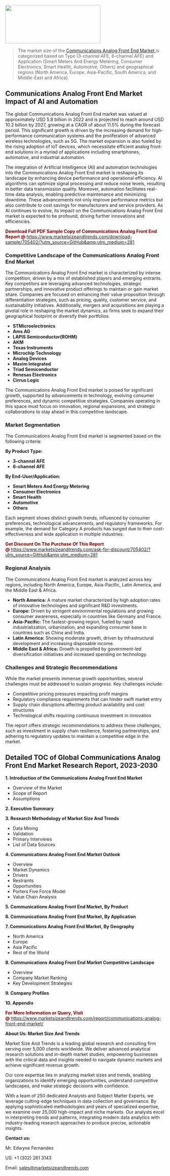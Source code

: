 <img src="https://100x100musica.es/wp-content/uploads/2024/12/Verified-Market-Reports-4-300x120.jpg" alt="" width="300" height="120" class="alignnone size-medium wp-image-100382" /><blockquote><p>The market size of the <a href="https://www.marketsizeandtrends.com/download-sample/705402/?utm_source=GitHub&amp;utm_medium=281" target="_blank">Communications Analog Front End Market </a>is categorized based on Type (3-channel AFE, 6-channel AFE) and Application (Smart Meters And Energy Metering, Consumer Electronics, Smart Health, Automotive, Others) and geographical regions (North America, Europe, Asia-Pacific, South America, and Middle-East and Africa).</p></blockquote><p><h2>Communications Analog Front End Market Impact of AI and Automation</h2><p>The global Communications Analog Front End market was valued at approximately USD 5.8 billion in 2022 and is projected to reach around USD 10.2 billion by 2027, growing at a CAGR of about 11.5% during the forecast period. This significant growth is driven by the increasing demand for high-performance communication systems and the proliferation of advanced wireless technologies, such as 5G. The market expansion is also fueled by the rising adoption of IoT devices, which necessitate efficient analog front-end solutions in a myriad of applications including smartphones, automotive, and industrial automation.</p><p>The integration of Artificial Intelligence (AI) and automation technologies into the Communications Analog Front End market is reshaping its landscape by enhancing device performance and operational efficiency. AI algorithms can optimize signal processing and reduce noise levels, resulting in better data transmission quality. Moreover, automation facilitates real-time data analysis, enabling predictive maintenance and minimizing downtime. These advancements not only improve performance metrics but also contribute to cost savings for manufacturers and service providers. As AI continues to evolve, its impact on the Communications Analog Front End market is expected to be profound, driving further innovations and efficiencies.</p></p><p><strong><span style="color: #800000;">Download Full PDF Sample Copy of Communications Analog Front End Report @</span>&nbsp;</strong><a href="https://www.marketsizeandtrends.com/download-sample/705402/?utm_source=GitHub&amp;utm_medium=281">https://www.marketsizeandtrends.com/download-sample/705402/?utm_source=GitHub&amp;utm_medium=281</a></p><h3>Competitive Landscape of the Communications Analog Front End Market</h3><p>The Communications Analog Front End market is characterized by intense competition, driven by a mix of established players and emerging entrants. Key competitors are leveraging advanced technologies, strategic partnerships, and innovative product offerings to maintain or gain market share. Companies are focused on enhancing their value proposition through differentiation strategies, such as pricing, quality, customer service, and sustainability initiatives. Additionally, mergers and acquisitions are playing a pivotal role in reshaping the market dynamics, as firms seek to expand their geographical footprint or diversify their portfolios.</p><p><strong><p><ul><li>STMicroelectronics </li><li> Ams AG </li><li> LAPIS Semiconductor(ROHM) </li><li> AKM </li><li> Texas Instruments </li><li> Microchip Technology </li><li> Analog Devices </li><li> Maxim Integrated </li><li> Triad Semiconductor </li><li> Renesas Electronics </li><li> Cirrus Logic</p></li></ul></p></strong></p><p>The Communications Analog Front End market is poised for significant growth, supported by advancements in technology, evolving consumer preferences, and dynamic competitive strategies. Companies operating in this space must focus on innovation, regional expansions, and strategic collaborations to stay ahead in this competitive landscape.</p><h3>Market Segmentation</h3><p>The Communications Analog Front End market is segmented based on the following criteria:</p><p><strong>By Product Type:</strong></p><p><strong><p><ul><li>3-channel AFE </li><li> 6-channel AFE</p></li></ul></p></strong></p><p><strong>By End-User/Application:</strong></p><p><strong><p><ul><li>Smart Meters And Energy Metering </li><li> Consumer Electronics </li><li> Smart Health </li><li> Automotive </li><li> Others</p></li></ul></p></strong></p><p>Each segment shows distinct growth trends, influenced by consumer preferences, technological advancements, and regulatory frameworks. For example, the demand for Category A products has surged due to their cost-effectiveness and wide application in multiple industries.</p><p><strong><span style="color: #800000;">Get Discount On The Purchase Of This Report @&nbsp;</span></strong><a href="https://www.marketsizeandtrends.com/ask-for-discount/705402/?utm_source=GitHub&amp;utm_medium=281">https://www.marketsizeandtrends.com/ask-for-discount/705402/?utm_source=GitHub&amp;utm_medium=281</a></p><h3>Regional Analysis</h3><p>The Communications Analog Front End market is analyzed across key regions, including North America, Europe, Asia-Pacific, Latin America, and the Middle East &amp; Africa.</p><ul><li><strong>North America:</strong> A mature market characterized by high adoption rates of innovative technologies and significant R&amp;D investments.</li><li><strong>Europe:</strong> Driven by stringent environmental regulations and growing consumer awareness, especially in countries like Germany and France.</li><li><strong>Asia-Pacific:</strong> The fastest-growing region, fueled by rapid industrialization, urbanization, and expanding consumer base in countries such as China and India.</li><li><strong>Latin America:</strong> Showing moderate growth, driven by infrastructural development and increasing disposable income.</li><li><strong>Middle East &amp; Africa:</strong> Growth is propelled by government-led diversification initiatives and increased spending on technology.</li></ul><h3>Challenges and Strategic Recommendations</h3><p>While the market presents immense growth opportunities, several challenges must be addressed to sustain progress. Key challenges include:</p><ul><li>Competitive pricing pressures impacting profit margins</li><li>Regulatory compliance requirements that can hinder swift market entry</li><li>Supply chain disruptions affecting product availability and cost structures</li><li>Technological shifts requiring continuous investment in innovation</li></ul><p>The report offers strategic recommendations to address these challenges, such as investment in supply chain resilience, fostering partnerships, and adhering to regulatory updates to maintain a competitive edge in the market.</p><h2>Detailed TOC of Global Communications Analog Front End Market Research Report, 2023-2030</h2><p><strong>1. Introduction of the Communications Analog Front End Market</strong></p><ul><li>Overview of the Market</li><li>Scope of Report</li><li>Assumptions&nbsp;</li></ul><p><strong>2. Executive Summary</strong></p><p><strong>3. Research Methodology of <strong>Market Size And Trends</strong></strong></p><ul><li>Data Mining</li><li>Validation</li><li>Primary Interviews</li><li>List of Data Sources&nbsp;</li></ul><p><strong>4. Communications Analog Front End Market Outlook</strong></p><ul><li>Overview</li><li>Market Dynamics</li><li>Drivers</li><li>Restraints</li><li>Opportunities</li><li>Porters Five Force Model</li><li>Value Chain Analysis&nbsp;</li></ul><p><strong>5. Communications Analog Front End Market, By Product</strong></p><p><strong>6. Communications Analog Front End Market, By Application</strong></p><p><strong>7. Communications Analog Front End Market, By Geography</strong></p><ul><li>North America</li><li>Europe</li><li>Asia Pacific</li><li>Rest of the World&nbsp;</li></ul><p><strong>8. Communications Analog Front End Market Competitive Landscape</strong></p><ul><li>Overview</li><li>Company Market Ranking</li><li>Key Development Strategies&nbsp;</li></ul><p><strong>9. Company Profiles</strong></p><p><strong>10. Appendix</strong></p><p><strong><span style="color: #800000;">For More Information or Query, Visit @&nbsp;</span></strong><a href="https://www.marketsizeandtrends.com/report/communications-analog-front-end-market/">https://www.marketsizeandtrends.com/report/communications-analog-front-end-market/</a></p><p></p><p><strong>About Us:&nbsp;Market Size And Trends</strong></p><p>Market Size And Trends&nbsp;is a leading global research and consulting firm serving over 5,000 clients worldwide. We deliver advanced analytical research solutions and in-depth market studies, empowering businesses with the critical data and insights needed to navigate dynamic markets and achieve significant revenue growth.</p><p>Our core expertise lies in analyzing market sizes and trends, enabling organizations to identify emerging opportunities, understand competitive landscapes, and make strategic decisions with confidence.</p><p>With a team of 250 dedicated Analysts and Subject Matter Experts, we leverage cutting-edge techniques in data collection and governance. By applying sophisticated methodologies and years of specialized expertise, we examine over 25,000 high-impact and niche markets. Our analysts excel in interpreting trends and patterns, integrating modern data analytics with industry-leading research approaches to produce precise, actionable insights.</p><p><strong>Contact us:</strong></p><p>Mr. Edwyne Fernandes</p><p>US: +1 (302) 261 3143</p><p>Email: <a href="mailto:sales@marketsizeandtrends.com">sales@marketsizeandtrends.com</a>&nbsp;</p>
